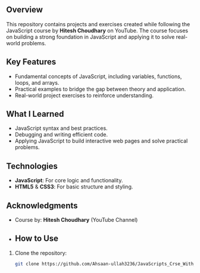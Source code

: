 ## Overview
This repository contains projects and exercises created while following the JavaScript course by **Hitesh Choudhary** on YouTube. 
The course focuses on building a strong foundation in JavaScript and applying it to solve real-world problems.

## Key Features
- Fundamental concepts of JavaScript, including variables, functions, loops, and arrays.
- Practical examples to bridge the gap between theory and application.
- Real-world project exercises to reinforce understanding.

## What I Learned
- JavaScript syntax and best practices.
- Debugging and writing efficient code.
- Applying JavaScript to build interactive web pages and solve practical problems.

## Technologies
- **JavaScript**: For core logic and functionality.
- **HTML5** & **CSS3**: For basic structure and styling.

## Acknowledgments
- Course by: **Hitesh Choudhary** (YouTube Channel)

- ## How to Use
1. Clone the repository:
   ```bash
   git clone https://github.com/Ahsaan-ullah3236/JavaScripts_Crse_With_ChiCde.git

